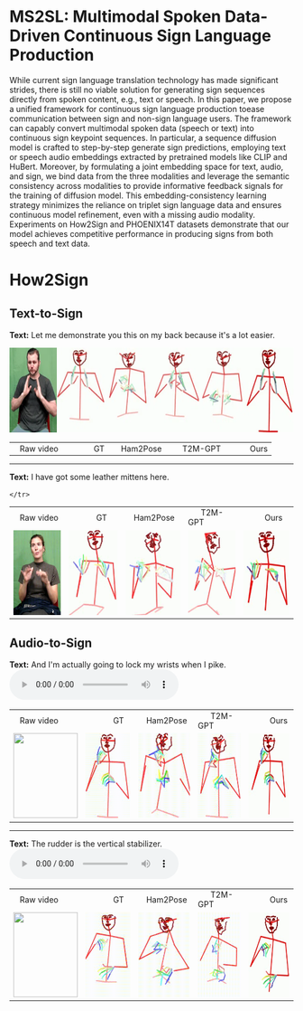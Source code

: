 # MS2SL: Multimodal Spoken Data-Driven Continuous Sign Language Production
While current sign language translation technology has made significant strides, there is still no viable solution for generating sign sequences directly from spoken content, e.g., text or speech. 
In this paper, we propose a unified framework for continuous sign language production toease communication between sign and non-sign language users. The framework can capably convert multimodal 
spoken data (speech or text) into continuous sign keypoint sequences. In particular, a sequence diffusion model is crafted to step-by-step generate sign predictions, employing text or speech audio 
embeddings extracted by pretrained models like CLIP and HuBert. Moreover, by formulating a joint embedding space for text, audio, and sign, we bind data from the three modalities and leverage the 
semantic consistency across modalities to provide informative feedback signals for the training of diffusion model. This embedding-consistency learning strategy minimizes the reliance on triplet 
sign language data and ensures continuous model refinement, even with a missing audio modality. Experiments on How2Sign and PHOENIX14T datasets demonstrate that our model achieves competitive 
performance in producing signs from both speech and text data.

# How2Sign
## Text-to-Sign
**Text:** Let me demonstrate you this on my back because it's a lot easier.

<table style="width: 100%; margin-left: auto; margin-right: auto;">
    <tr>
    	<td> &nbsp;&nbsp;&nbsp;Raw video </td>
    	<td> &nbsp;&nbsp;&nbsp;&nbsp;&nbsp;&nbsp;&nbsp;&nbsp;&nbsp;&nbsp;&nbsp;&nbsp; GT </td>
	<td> &nbsp;&nbsp;&nbsp; Ham2Pose </td>
	<td> &nbsp;&nbsp;&nbsp;&nbsp;&nbsp; T2M-GPT </td>
	<td> &nbsp;&nbsp;&nbsp;&nbsp;&nbsp;&nbsp;&nbsp;&nbsp;&nbsp; Ours </td>
    </tr>
    <tr>
    	<img src="samples/g0iPSnQt6w_14-1-rgb_front/-g0iPSnQt6w_14-1-rgb_front.webp" width="884" height="150" alt="WebP Image">
	<!--
	<td><img src="samples/g0iPSnQt6w_14-1-rgb_front/g0iPSnQt6w_14-1-rgb_front.gif" width="114" height="150"></td>
    	<td><img src="samples/g0iPSnQt6w_14-1-rgb_front/gt--g0iPSnQt6w_14-1-rgb_front.gif" width="114" height="150"></td>
    	<td><img src="samples/g0iPSnQt6w_14-1-rgb_front/ham2pose--g0iPSnQt6w_14-1-rgb_front_slow.gif" width="114" height="150"></td>
	<td><img src="samples/g0iPSnQt6w_14-1-rgb_front/t2m-gpt--g0iPSnQt6w_14-1-rgb_front_slow.gif" width="114" height="150"></td>
	<td><img src="samples/g0iPSnQt6w_14-1-rgb_front/ms2sl--g0iPSnQt6w_14-1-rgb_front_slow.gif" width="114" height="150"></td>
	 -->
    </tr>
	   
</table>

-------------------------------------------------------------------------------------------------------------------------------------------------------------------------------------------------------------

**Text:** I have got some leather mittens here.

<table style="width: 100%; margin-left: auto; margin-right: auto;">
    <tr>
    	<td> &nbsp;&nbsp;&nbsp;Raw video </td>
    	<td> &nbsp;&nbsp;&nbsp;&nbsp;&nbsp;&nbsp;&nbsp;&nbsp;&nbsp;&nbsp;&nbsp;&nbsp; GT </td>
	<td> &nbsp;&nbsp;&nbsp; Ham2Pose </td>
	<td> &nbsp;&nbsp;&nbsp;&nbsp;&nbsp; T2M-GPT </td>
	<td> &nbsp;&nbsp;&nbsp;&nbsp;&nbsp;&nbsp;&nbsp;&nbsp;&nbsp; Ours </td>
    </tr>
    <tr>
    	<td><img src="samples/fzOH00UZg84_2-8-rgb_front/fzOH00UZg84_2-8-rgb_front.gif" width="114" height="150"></td>
    	<td><img src="samples/fzOH00UZg84_2-8-rgb_front/gt-fzOH00UZg84_2-8-rgb_front.gif" width="114" height="150"></td>
    	<td><img src="samples/fzOH00UZg84_2-8-rgb_front/ham2pose-fzOH00UZg84_2-8-rgb_front_slow.gif" width="114" height="150"></td>
	<td><img src="samples/fzOH00UZg84_2-8-rgb_front/t2m-gpt-fzOH00UZg84_2-8-rgb_front_slow.gif" width="114" height="150"></td>
	<td><img src="samples/fzOH00UZg84_2-8-rgb_front/ms2sl-fzOH00UZg84_2-8-rgb_front_slow.gif" width="114" height="150"></td>

    </tr>
</table>


## Audio-to-Sign

**Text:** And I'm actually going to lock my wrists when I pike.
<audio src="./samples/-g0iPSnQt6w_12-1-rgb_front/-g0iPSnQt6w_12-1-rgb_front.mp3" controls style="width: 300px;" type="audio/mpeg"></audio>
<table style="width: 100%; margin-left: auto; margin-right: auto;">
    <tr>
    	<td> &nbsp;&nbsp;&nbsp;Raw video </td>
    	<td> &nbsp;&nbsp;&nbsp;&nbsp;&nbsp;&nbsp;&nbsp;&nbsp;&nbsp;&nbsp;&nbsp;&nbsp; GT </td>
	<td> &nbsp;&nbsp;&nbsp; Ham2Pose </td>
	<td> &nbsp;&nbsp;&nbsp;&nbsp;&nbsp; T2M-GPT </td>
	<td> &nbsp;&nbsp;&nbsp;&nbsp;&nbsp;&nbsp;&nbsp;&nbsp;&nbsp; Ours </td>
    </tr>
    <tr>
    	<td><img src="samples/-g0iPSnQt6w_12-1-rgb_front/-g0iPSnQt6w_12-1-rgb_front.gif" width="114" height="150"></td>
    	<td><img src="samples/-g0iPSnQt6w_12-1-rgb_front/gt--g0iPSnQt6w_12-1-rgb_front.gif" width="114" height="150"></td>
    	<td><img src="samples/-g0iPSnQt6w_12-1-rgb_front/ham2pose--g0iPSnQt6w_12-1-rgb_front_slow.gif" width="114" height="150"></td>
	<td><img src="samples/-g0iPSnQt6w_12-1-rgb_front/t2m-gpt--g0iPSnQt6w_12-1-rgb_front_slow.gif" width="114" height="150"></td>
	<td><img src="samples/-g0iPSnQt6w_12-1-rgb_front/ms2sl--g0iPSnQt6w_12-1-rgb_front_slow.gif" width="114" height="150"></td>
    </tr>
</table>


-------------------------------------------------------------------------------------------------------------------------------------------------------------------------------------------------------------

**Text:** The rudder is the vertical stabilizer.
<audio src="./samples/-fZc293MpJk_6-1-rgb_front/-fZc293MpJk_6-1-rgb_front.mp3" controls style="width: 300px;" type="audio/mpeg"></audio>

<table style="width: 100%; margin-left: auto; margin-right: auto;">
    <tr>
    	<td> &nbsp;&nbsp;&nbsp;Raw video </td>
    	<td> &nbsp;&nbsp;&nbsp;&nbsp;&nbsp;&nbsp;&nbsp;&nbsp;&nbsp;&nbsp;&nbsp;&nbsp; GT </td>
	<td> &nbsp;&nbsp;&nbsp; Ham2Pose </td>
	<td> &nbsp;&nbsp;&nbsp;&nbsp;&nbsp; T2M-GPT </td>
	<td> &nbsp;&nbsp;&nbsp;&nbsp;&nbsp;&nbsp;&nbsp;&nbsp;&nbsp; Ours </td>
    </tr>
    <tr>
    	<td><img src="samples/-fZc293MpJk_6-1-rgb_front/-fZc293MpJk_6-1-rgb_front.gif" width="114" height="150"></td>
    	<td><img src="samples/-fZc293MpJk_6-1-rgb_front/gt--fZc293MpJk_6-1-rgb_front.gif" width="114" height="150"></td>
    	<td><img src="samples/-fZc293MpJk_6-1-rgb_front/ham2pose--fZc293MpJk_6-1-rgb_front_slow.gif" width="114" height="150"></td>
	<td><img src="samples/-fZc293MpJk_6-1-rgb_front/t2m-gpt--fZc293MpJk_6-1-rgb_front_slow.gif" width="114" height="150"></td>
	<td><img src="samples/-fZc293MpJk_6-1-rgb_front/ms2sl--fZc293MpJk_6-1-rgb_front_slow.gif" width="114" height="150"></td>
    </tr>
</table>
